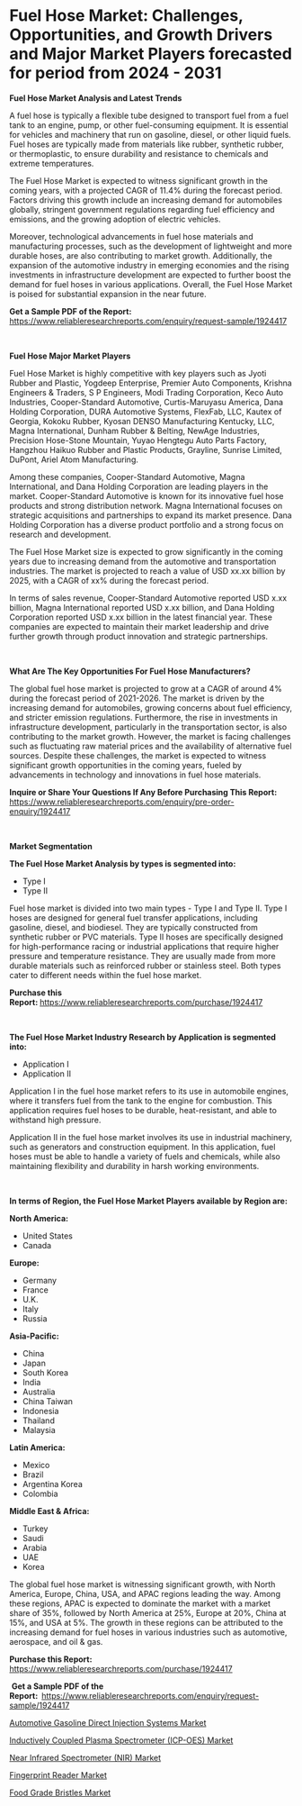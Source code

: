 <p><h1>Fuel Hose Market: Challenges, Opportunities, and Growth Drivers and Major Market Players forecasted for period from 2024 - 2031</h1></p><p><strong>Fuel Hose Market Analysis and Latest Trends</strong></p>
<p><p>A fuel hose is typically a flexible tube designed to transport fuel from a fuel tank to an engine, pump, or other fuel-consuming equipment. It is essential for vehicles and machinery that run on gasoline, diesel, or other liquid fuels. Fuel hoses are typically made from materials like rubber, synthetic rubber, or thermoplastic, to ensure durability and resistance to chemicals and extreme temperatures.</p><p>The Fuel Hose Market is expected to witness significant growth in the coming years, with a projected CAGR of 11.4% during the forecast period. Factors driving this growth include an increasing demand for automobiles globally, stringent government regulations regarding fuel efficiency and emissions, and the growing adoption of electric vehicles.</p><p>Moreover, technological advancements in fuel hose materials and manufacturing processes, such as the development of lightweight and more durable hoses, are also contributing to market growth. Additionally, the expansion of the automotive industry in emerging economies and the rising investments in infrastructure development are expected to further boost the demand for fuel hoses in various applications. Overall, the Fuel Hose Market is poised for substantial expansion in the near future.</p></p>
<p><strong>Get a Sample PDF of the Report:&nbsp;</strong> <a href="https://www.reliableresearchreports.com/enquiry/request-sample/1924417">https://www.reliableresearchreports.com/enquiry/request-sample/1924417</a></p>
<p>&nbsp;</p>
<p><strong>Fuel Hose Major Market Players</strong></p>
<p><p>Fuel Hose Market is highly competitive with key players such as Jyoti Rubber and Plastic, Yogdeep Enterprise, Premier Auto Components, Krishna Engineers & Traders, S P Engineers, Modi Trading Corporation, Keco Auto Industries, Cooper-Standard Automotive, Curtis-Maruyasu America, Dana Holding Corporation, DURA Automotive Systems, FlexFab, LLC, Kautex of Georgia, Kokoku Rubber, Kyosan DENSO Manufacturing Kentucky, LLC, Magna International, Dunham Rubber & Belting, NewAge Industries, Precision Hose-Stone Mountain, Yuyao Hengtegu Auto Parts Factory, Hangzhou Haikuo Rubber and Plastic Products, Grayline, Sunrise Limited, DuPont, Ariel Atom Manufacturing.</p><p>Among these companies, Cooper-Standard Automotive, Magna International, and Dana Holding Corporation are leading players in the market. Cooper-Standard Automotive is known for its innovative fuel hose products and strong distribution network. Magna International focuses on strategic acquisitions and partnerships to expand its market presence. Dana Holding Corporation has a diverse product portfolio and a strong focus on research and development.</p><p>The Fuel Hose Market size is expected to grow significantly in the coming years due to increasing demand from the automotive and transportation industries. The market is projected to reach a value of USD xx.xx billion by 2025, with a CAGR of xx% during the forecast period.</p><p>In terms of sales revenue, Cooper-Standard Automotive reported USD x.xx billion, Magna International reported USD x.xx billion, and Dana Holding Corporation reported USD x.xx billion in the latest financial year. These companies are expected to maintain their market leadership and drive further growth through product innovation and strategic partnerships.</p></p>
<p>&nbsp;</p>
<p><strong>What Are The Key Opportunities For Fuel Hose Manufacturers?</strong></p>
<p><p>The global fuel hose market is projected to grow at a CAGR of around 4% during the forecast period of 2021-2026. The market is driven by the increasing demand for automobiles, growing concerns about fuel efficiency, and stricter emission regulations. Furthermore, the rise in investments in infrastructure development, particularly in the transportation sector, is also contributing to the market growth. However, the market is facing challenges such as fluctuating raw material prices and the availability of alternative fuel sources. Despite these challenges, the market is expected to witness significant growth opportunities in the coming years, fueled by advancements in technology and innovations in fuel hose materials.</p></p>
<p><strong>Inquire or Share Your Questions If Any Before Purchasing This Report:</strong> <a href="https://www.reliableresearchreports.com/enquiry/pre-order-enquiry/1924417">https://www.reliableresearchreports.com/enquiry/pre-order-enquiry/1924417</a></p>
<p>&nbsp;</p>
<p><strong>Market Segmentation</strong></p>
<p><strong>The Fuel Hose Market Analysis by types is segmented into:</strong></p>
<p><ul><li>Type I</li><li>Type II</li></ul></p>
<p><p>Fuel hose market is divided into two main types - Type I and Type II. Type I hoses are designed for general fuel transfer applications, including gasoline, diesel, and biodiesel. They are typically constructed from synthetic rubber or PVC materials. Type II hoses are specifically designed for high-performance racing or industrial applications that require higher pressure and temperature resistance. They are usually made from more durable materials such as reinforced rubber or stainless steel. Both types cater to different needs within the fuel hose market.</p></p>
<p><strong>Purchase this Report:&nbsp;</strong><a href="https://www.reliableresearchreports.com/purchase/1924417">https://www.reliableresearchreports.com/purchase/1924417</a></p>
<p>&nbsp;</p>
<p><strong>The Fuel Hose Market Industry Research by Application is segmented into:</strong></p>
<p><ul><li>Application I</li><li>Application II</li></ul></p>
<p><p>Application I in the fuel hose market refers to its use in automobile engines, where it transfers fuel from the tank to the engine for combustion. This application requires fuel hoses to be durable, heat-resistant, and able to withstand high pressure. </p><p>Application II in the fuel hose market involves its use in industrial machinery, such as generators and construction equipment. In this application, fuel hoses must be able to handle a variety of fuels and chemicals, while also maintaining flexibility and durability in harsh working environments.</p></p>
<p>&nbsp;</p>
<p><strong>In terms of Region, the Fuel Hose Market Players available by Region are:</strong></p>
<p>
    <p> <strong> North America: </strong>
        <ul>
            <li>United States</li>
            <li>Canada</li>
        </ul>
        </p> 
    <p> <strong> Europe: </strong>
        <ul>
            <li>Germany</li>
            <li>France</li>
            <li>U.K.</li>
            <li>Italy</li>
            <li>Russia</li>
        </ul>
        </p> 
    <p> <strong> Asia-Pacific: </strong>
        <ul>
            <li>China</li>
            <li>Japan</li>
            <li>South Korea</li>
            <li>India</li>
            <li>Australia</li>
            <li>China Taiwan</li>
            <li>Indonesia</li>
            <li>Thailand</li>
            <li>Malaysia</li>
        </ul>
        </p> 
    <p> <strong> Latin America: </strong>
        <ul>
            <li>Mexico</li>
            <li>Brazil</li>
            <li>Argentina Korea</li>
            <li>Colombia</li>
        </ul>
        </p> 
    <p> <strong> Middle East & Africa: </strong>
        <ul>
            <li>Turkey</li>
            <li>Saudi</li>
            <li>Arabia</li>
            <li>UAE</li>
            <li>Korea</li>
        </ul>
    </p>
    </p>
<p><p>The global fuel hose market is witnessing significant growth, with North America, Europe, China, USA, and APAC regions leading the way. Among these regions, APAC is expected to dominate the market with a market share of 35%, followed by North America at 25%, Europe at 20%, China at 15%, and USA at 5%. The growth in these regions can be attributed to the increasing demand for fuel hoses in various industries such as automotive, aerospace, and oil & gas.</p></p>
<p><strong>Purchase this Report: </strong><a href="https://www.reliableresearchreports.com/purchase/1924417">https://www.reliableresearchreports.com/purchase/1924417</a></p>
<p>&nbsp;<strong>Get a Sample PDF of the Report:&nbsp;&nbsp;</strong><a href="https://www.reliableresearchreports.com/enquiry/request-sample/1924417">https://www.reliableresearchreports.com/enquiry/request-sample/1924417</a></p>
<p><strong></strong></p>
<p><p><a href="https://view.publitas.com/reportprime-1/decoding-the-automotive-gasoline-direct-injection-systems-market-a-deep-dive-into-the-latest-market-trends-market-segmentation-and-competitive-analysis/">Automotive Gasoline Direct Injection Systems Market</a></p><p><a href="https://unruly-ladybug-44b.notion.site/Inductively-Coupled-Plasma-Spectrometer-ICP-OES-Market-Research-Report-Reveals-The-Latest-Trends-A-9b5251e65aa44683910efb799311011e">Inductively Coupled Plasma Spectrometer (ICP-OES) Market</a></p><p><a href="https://military-diascia-e68.notion.site/Near-Infrared-Spectrometer-NIR-Market-Challenges-Opportunities-and-Growth-Drivers-and-Major-Mar-f8769de88eb04f5ea5c289716e43b5c6">Near Infrared Spectrometer (NIR) Market</a></p><p><a href="https://view.publitas.com/reportprime-1/global-fingerprint-reader-market-size-and-market-trends-insights-and-projections-from-2024-to-2031/">Fingerprint Reader Market</a></p><p><a href="https://gentle-editor-9db.notion.site/Food-Grade-Bristles-Market-Size-Focuses-on-Market-Dynamics-In-Depth-Analysis-and-Future-Projections-c9ef1e80f8294ce5b969d2ebab723ddc">Food Grade Bristles Market</a></p></p>